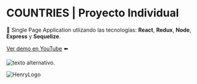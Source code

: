 # **COUNTRIES** | Proyecto Individual

 

 📌 Single Page Application utlizando las tecnologías: **React**, **Redux**, **Node**, **Express** y **Sequelize**.
<br/>

[Ver demo en YouTube](https://www.youtube.com/embed/DZ2fuF29B68) ⬅️
    

![texto alternativo](https://i.ytimg.com/an_webp/DZ2fuF29B68/mqdefault_6s.webp?du=3000&sqp=CMrX-qQG&rs=AOn4CLDf4X-ltDwNjjpQK95v3AxUjutdHw).



![HenryLogo](https://d31uz8lwfmyn8g.cloudfront.net/Assets/logo-henry-white-lg.png)